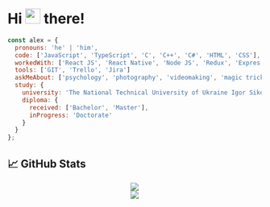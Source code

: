 <h1>Hi <img src="https://media.giphy.com/media/hvRJCLFzcasrR4ia7z/giphy.gif" width="30px"> there!</h1>

```javascript
const alex = {
  pronouns: 'he' | 'him',
  code: ['JavaScript', 'TypeScript', 'C', 'C++', 'C#', 'HTML', 'CSS'],
  workedWith: ['React JS', 'React Native', 'Node JS', 'Redux', 'Expres JS' 'Docker', 'GraphQL', 'Firebase'],
  tools: ['GIT', 'Trello', 'Jira']
  askMeAbout: ['psychology', 'photography', 'videomaking', 'magic tricks'],
  study: {
    university: 'The National Technical University of Ukraine Igor Sikorsky Kyiv Polytechnic Institute',
    diploma: {
      received: ['Bachelor', 'Master'],
      inProgress: 'Doctorate'
    }
  }
};
```
<h2> &#x1f4c8; GitHub Stats </h3>
<p align = "center">
  <img src = "https://github-readme-stats.vercel.app/api?username=AlexanderKhapchenko&show_icons=true&hide_border=true&text_color=c9cacc&icon_color=4AB197&bg_color=1A2B34">
  <br>
  <img src = "https://github-readme-stats.vercel.app/api/top-langs/?username=AlexanderKhapchenko&hide=html,css,shell&title_color=ffffff&text_color=c9cacc&icon_color=4AB197&bg_color=1A2B34">
</p>
